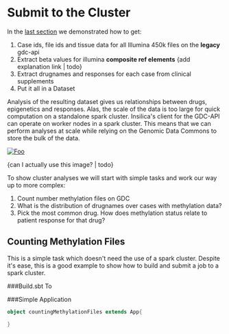 # Submit to the Cluster
  In the [last section](/examples/methylation/drugs_and_methylation.md) we demonstrated how to get:
  1. Case ids, file ids and tissue data for all Illumina 450k files on the **legacy** gdc-api
  2. Extract beta values for illumina **composite ref elements** {add explanation link | todo}
  3. Extract drugnames and responses for each case from clinical supplements
  4. Put it all in a Dataset

Analysis of the resulting dataset gives us relationships between drugs, epigenetics and responses.  Alas, the scale of the data is too large for quick computation on a standalone spark cluster.  Insilica's client for the GDC-API can operate on worker nodes in a spark cluster. This means that we can perform analyses at scale while relying on the Genomic Data Commons to store the bulk of the data. 

[![Foo](https://spark.apache.org/docs/1.1.1/img/cluster-overview.png)](https://spark.apache.org/docs/1.1.1/img/cluster-overview.png) 

{can I actually use this image? | todo}

To show cluster analyses we will start with simple tasks and work our way up to more complex:

1. Count number methylation files on GDC
2. What is the distribution of drugnames over cases with methylation data?
3. Pick the most common drug.  How does methylation status relate to patient response for that drug?

## Counting Methylation Files
  This is a simple task which doesn't need the use of a spark cluster. Despite it's ease, this is a good example to show how to build and submit a job to a spark cluster.  
  
###Build.sbt
  To 

###Simple Application
```scala
object countingMethylationFiles extends App{

}
```